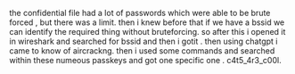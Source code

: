 the confidential file had a lot of passwords which were able to be brute forced , but there was a limit.
then i knew before that if we have a bssid we can identify the required thing without bruteforcing. 
so after this i opened it in wireshark and searched for bssid and then i gotit .
then using chatgpt i came to know of aircrackng. 
then i used some commands and searched within these numeous passkeys and got one specific one . 
c4t5_4r3_c00l.
